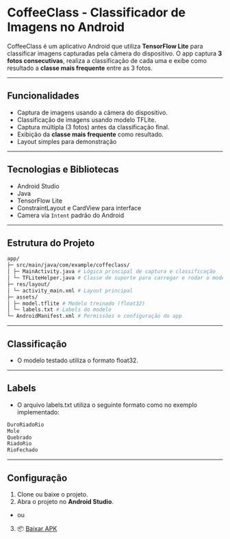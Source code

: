 # CoffeeClass - Classificador de Imagens no Android

CoffeeClass é um aplicativo Android que utiliza **TensorFlow Lite** para classificar imagens capturadas pela câmera do dispositivo. O app captura **3 fotos consecutivas**, realiza a classificação de cada uma e exibe como resultado a **classe mais frequente** entre as 3 fotos.

---

## Funcionalidades

- Captura de imagens usando a câmera do dispositivo.
- Classificação de imagens usando modelo TFLite.
- Captura múltipla (3 fotos) antes da classificação final.
- Exibição da **classe mais frequente** como resultado.
- Layout simples para demonstração

---

## Tecnologias e Bibliotecas

- Android Studio
- Java
- TensorFlow Lite
- ConstraintLayout e CardView para interface
- Camera via `Intent` padrão do Android

---

## Estrutura do Projeto

```bash
app/
├─ src/main/java/com/example/coffeclass/
│ ├─ MainActivity.java # Lógica principal de captura e classificação
│ └─ TFLiteHelper.java # Classe de suporte para carregar e rodar o modelo TFLite
├─ res/layout/
│ └─ activity_main.xml # Layout principal
├─ assets/
│ ├─ model.tflite # Modelo treinado (float32)
│ └─ labels.txt # Labels do modelo
└─ AndroidManifest.xml # Permissões e configuração do app
```
---

## Classificação
- O modelo testado utiliza o formato float32.
---

## Labels

- O arquivo labels.txt utiliza o seguinte formato como no exemplo implementado:
```bash
DuroRiadoRio
Mole
Quebrado
RiadoRio
RioFechado
```
---

## Configuração

1. Clone ou baixe o projeto.
2. Abra o projeto no **Android Studio**.
- ou
3. 📦 [Baixar APK](https://github.com/acJoaog/CoffeClass/releases/download/v0.1/app-debug.apk)
